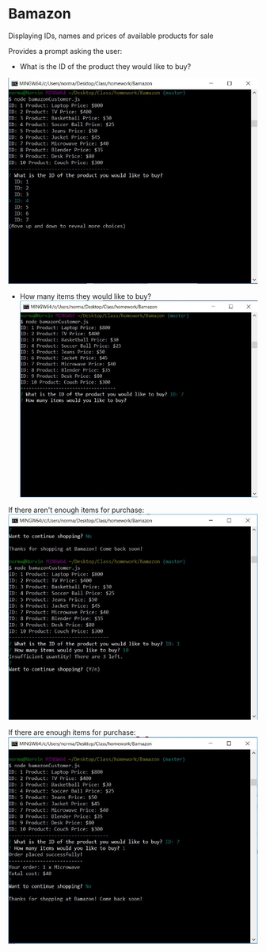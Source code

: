 # Bamazon

Displaying IDs, names and prices of available products for sale

Provides a prompt asking the user:
* What is the ID of the product they would like to buy?

![display](https://raw.githubusercontent.com/norman-cunanan/Bamazon/master/images/DisplayItems.JPG)

* How many items they would like to buy?
![amount](https://raw.githubusercontent.com/norman-cunanan/Bamazon/master/images/Amount.JPG)


If there aren't enough items for purchase:
![insufficient](https://raw.githubusercontent.com/norman-cunanan/Bamazon/master/images/Bamazon2.JPG)

If there are enough items for purchase:
![sufficient](https://raw.githubusercontent.com/norman-cunanan/Bamazon/master/images/Bamazon1.JPG)






